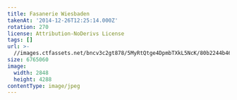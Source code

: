 ```yaml
---
title: Fasanerie Wiesbaden
takenAt: '2014-12-26T12:25:14.000Z'
rotation: 270
license: Attribution-NoDerivs License
tags: []
url: >-
  //images.ctfassets.net/bncv3c2gt878/5MyRtQtge4DpmbTXkL5NcK/80b2244b46c4e57b9275046bd92c457b/fasanerie-wiesbaden_15934143070_o
size: 6765060
image:
  width: 2848
  height: 4288
contentType: image/jpeg
---
```


